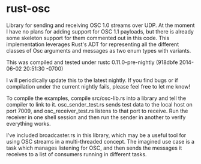 rust-osc
========

Library for sending and receiving OSC 1.0 streams over UDP.  At the moment I have
no plans for adding support for OSC 1.1 payloads, but there is already some skeleton
support for them commented out in this code.  This implementation leverages Rust's
ADT for representing all the different classes of Osc arguments and messages as
two enum types with variants.

This was compiled and tested under
rustc 0.11.0-pre-nightly (918dbfe 2014-06-02 20:51:30 -0700)

I will periodically update this to the latest nightly.  If you find bugs or if
compilation under the current nightly fails, please feel free to let me know!

To compile the examples, compile src/osc-lib.rs into a library and tell the compiler
to link to it.
osc_sender_test.rs sends test data to the local host on port 7009, and
osc_receiver_test.rs listens to that port to receive.  Run the receiver in one
shell session and then run the sender in another to verify everything works.

I've included broadcaster.rs in this library, which may be a useful tool for using OSC
streams in a multi-threaded concept.  The imagined use case is a task which manages
listening for OSC, and then sends the messages it receives to a list of consumers
running in different tasks.